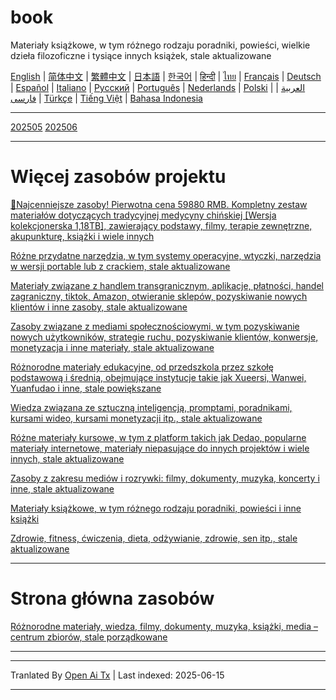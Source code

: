 # book
Materiały książkowe, w tym różnego rodzaju poradniki, powieści, wielkie dzieła filozoficzne i tysiące innych książek, stale aktualizowane

[English](https://openaitx.github.io/view.html?user=mswnlz&project=book&lang=en) | [简体中文](https://openaitx.github.io/view.html?user=mswnlz&project=book&lang=zh-CN) | [繁體中文](https://openaitx.github.io/view.html?user=mswnlz&project=book&lang=zh-TW) | [日本語](https://openaitx.github.io/view.html?user=mswnlz&project=book&lang=ja) | [한국어](https://openaitx.github.io/view.html?user=mswnlz&project=book&lang=ko) | [हिन्दी](https://openaitx.github.io/view.html?user=mswnlz&project=book&lang=hi) | [ไทย](https://openaitx.github.io/view.html?user=mswnlz&project=book&lang=th) | [Français](https://openaitx.github.io/view.html?user=mswnlz&project=book&lang=fr) | [Deutsch](https://openaitx.github.io/view.html?user=mswnlz&project=book&lang=de) | [Español](https://openaitx.github.io/view.html?user=mswnlz&project=book&lang=es) | [Italiano](https://openaitx.github.io/view.html?user=mswnlz&project=book&lang=it) | [Русский](https://openaitx.github.io/view.html?user=mswnlz&project=book&lang=ru) | [Português](https://openaitx.github.io/view.html?user=mswnlz&project=book&lang=pt) | [Nederlands](https://openaitx.github.io/view.html?user=mswnlz&project=book&lang=nl) | [Polski](https://openaitx.github.io/view.html?user=mswnlz&project=book&lang=pl) | [العربية](https://openaitx.github.io/view.html?user=mswnlz&project=book&lang=ar) | [فارسی](https://openaitx.github.io/view.html?user=mswnlz&project=book&lang=fa) | [Türkçe](https://openaitx.github.io/view.html?user=mswnlz&project=book&lang=tr) | [Tiếng Việt](https://openaitx.github.io/view.html?user=mswnlz&project=book&lang=vi) | [Bahasa Indonesia](https://openaitx.github.io/view.html?user=mswnlz&project=book&lang=id)

----------------
[202505](https://raw.githubusercontent.com/mswnlz/book/main/202505.md)
[202506](https://raw.githubusercontent.com/mswnlz/book/main/202506.md)


---------------
# Więcej zasobów projektu

[🎁Najcenniejsze zasoby! Pierwotna cena 59880 RMB. Kompletny zestaw materiałów dotyczących tradycyjnej medycyny chińskiej [Wersja kolekcjonerska 1,18TB], zawierający podstawy, filmy, terapie zewnętrzne, akupunkturę, książki i wiele innych](https://github.com/mswnlz/chinese-traditional)

[Różne przydatne narzędzia, w tym systemy operacyjne, wtyczki, narzędzia w wersji portable lub z crackiem, stale aktualizowane](https://github.com/mswnlz/tools)

[Materiały związane z handlem transgranicznym, aplikacje, płatności, handel zagraniczny, tiktok, Amazon, otwieranie sklepów, pozyskiwanie nowych klientów i inne zasoby, stale aktualizowane](https://github.com/mswnlz/cross-border)

[Zasoby związane z mediami społecznościowymi, w tym pozyskiwanie nowych użytkowników, strategie ruchu, pozyskiwanie klientów, konwersje, monetyzacja i inne materiały, stale aktualizowane](https://github.com/mswnlz/self-media)

[Różnorodne materiały edukacyjne, od przedszkola przez szkołę podstawową i średnią, obejmujące instytucje takie jak Xueersi, Wanwei, Yuanfudao i inne, stale powiększane](https://github.com/mswnlz/edu-knowlege)

[Wiedza związana ze sztuczną inteligencją, promptami, poradnikami, kursami wideo, kursami monetyzacji itp., stale aktualizowane](https://github.com/mswnlz/AIknowledge)

[Różne materiały kursowe, w tym z platform takich jak Dedao, popularne materiały internetowe, materiały niepasujące do innych projektów i wiele innych, stale aktualizowane](https://github.com/mswnlz/curriculum)

[Zasoby z zakresu mediów i rozrywki: filmy, dokumenty, muzyka, koncerty i inne, stale aktualizowane](https://github.com/mswnlz/movies)

[Materiały książkowe, w tym różnego rodzaju poradniki, powieści i inne książki](https://github.com/mswnlz/book)

[Zdrowie, fitness, ćwiczenia, dieta, odżywianie, zdrowie, sen itp., stale aktualizowane](https://github.com/mswnlz/healthy)

---------------

# Strona główna zasobów
[Różnorodne materiały, wiedza, filmy, dokumenty, muzyka, książki, media – centrum zbiorów, stale porządkowane](https://github.com/mswnlz)

---------------

---

Tranlated By [Open Ai Tx](https://github.com/OpenAiTx/OpenAiTx) | Last indexed: 2025-06-15

---